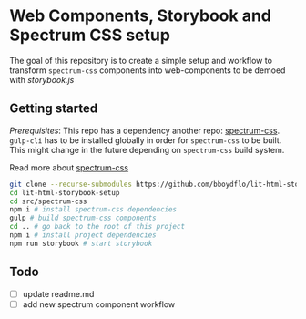 # Web Components, Storybook and Spectrum CSS setup

The goal of this repository is to create a simple setup and workflow to transform `spectrum-css` components into web-components to be demoed with *storybook.js*

## Getting started

*Prerequisites*: This repo has a dependency another repo: [spectrum-css](https://github.com/adobe/spectrum-css). `gulp-cli` has to be installed globally in order for `spectrum-css` to be built. This might change in the future depending on `spectrum-css` build system.

Read more about [spectrum-css](https://github.com/adobe/spectrum-css)

```sh
git clone --recurse-submodules https://github.com/bboydflo/lit-html-storybook-setup
cd lit-html-storybook-setup
cd src/spectrum-css
npm i # install spectrum-css dependencies
gulp # build spectrum-css components
cd .. # go back to the root of this project
npm i # install project dependencies
npm run storybook # start storybook
```

## Todo

- [ ] update readme.md
- [ ] add new spectrum component workflow
